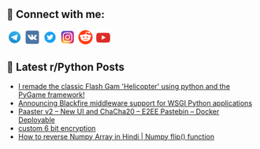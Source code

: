 ## 🔎 Connect with me:
[<img src="https://github.com/bullbesh/bullbesh/blob/main/images/Telegram.png" width="32" height="32" />](https://t.me/bullbesh)
[<img src="https://github.com/bullbesh/bullbesh/blob/main/images/VK.png" width="32" height="32" />](https://vk.com/bullbesh)
[<img src="https://github.com/bullbesh/bullbesh/blob/main/images/Twitter.png" width="32" height="32" />](https://twitter.com/bullbesh1)
[<img src="https://github.com/bullbesh/bullbesh/blob/main/images/Instagram.png" width="32" height="32" />](https://www.instagram.com/bullbesh)
[<img src="https://github.com/bullbesh/bullbesh/blob/main/images/Reddit.png" width="32" height="32" />](https://www.reddit.com/user/bullbesh)
[<img src="https://github.com/bullbesh/bullbesh/blob/main/images/YouTube.png" width="32" height="32" />](https://www.youtube.com/channel/UCtfjRs6uzgq5mfm8S06WTcg)

## 📕 Latest r/Python Posts
<!-- BLOG-POST-LIST:START -->
- [I remade the classic Flash Gam &#39;Helicopter&#39; using python and the PyGame framework!](https://www.reddit.com/r/Python/comments/10wxl3n/i_remade_the_classic_flash_gam_helicopter_using/)
- [Announcing Blackfire middleware support for WSGI Python applications](https://www.reddit.com/r/Python/comments/10wvgi7/announcing_blackfire_middleware_support_for_wsgi/)
- [Paaster v2 – New UI and ChaCha20 – E2EE Pastebin – Docker Deployable](https://www.reddit.com/r/Python/comments/10wtrr5/paaster_v2_new_ui_and_chacha20_e2ee_pastebin/)
- [custom 6 bit encryption](https://www.reddit.com/r/Python/comments/10ws5fo/custom_6_bit_encryption/)
- [How to reverse Numpy Array in Hindi | Numpy flip&lpar;&rpar; function](https://www.reddit.com/r/Python/comments/10ws4ob/how_to_reverse_numpy_array_in_hindi_numpy_flip/)
<!-- BLOG-POST-LIST:END -->
